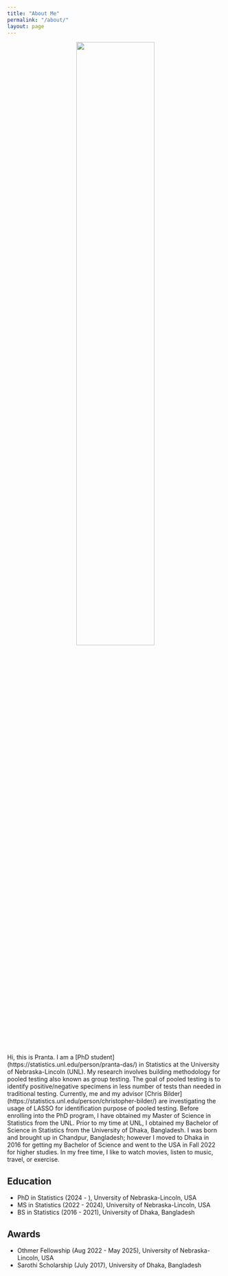```yaml
---
title: "About Me"
permalink: "/about/"
layout: page
---
```

<p align="center">
  <img src="./MyPicture.png" width="60%">
</p>
Hi, this is Pranta.
I am a [PhD student](https://statistics.unl.edu/person/pranta-das/) in Statistics at the University of Nebraska-Lincoln (UNL). My research involves building methodology for pooled testing also known as group testing. The goal of pooled testing is to identify positive/negative specimens in less number of tests than needed in traditional testing. Currently, me and my advisor [Chris Bilder](https://statistics.unl.edu/person/christopher-bilder/) are investigating the usage of LASSO for identification purpose of pooled testing. Before enrolling into the PhD program, I have obtained my Master of Science in Statistics from the UNL. Prior to my time at UNL, I obtained my Bachelor of Science in Statistics from the University of Dhaka, Bangladesh. I was born and brought up in Chandpur, Bangladesh; however I moved to Dhaka in 2016 for getting my Bachelor of Science and went to the USA in Fall 2022 for higher studies. In my free time, I like to watch movies, listen to music, travel, or exercise. 

## Education

 - PhD in Statistics (2024 - ), Unversity of Nebraska-Lincoln, USA
 - MS in Statistics (2022 - 2024), University of Nebraska-Lincoln, USA
 - BS in Statistics (2016 - 2021), University of Dhaka, Bangladesh 

## Awards

- Othmer Fellowship (Aug 2022 - May 2025), University of Nebraska-Lincoln, USA
- Sarothi Scholarship (July 2017), University of Dhaka, Bangladesh
